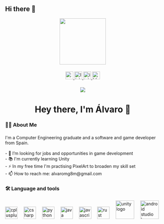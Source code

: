 ## Hi there 👋

<!--
**alvaro4MG/alvaro4MG** is a ✨ _special_ ✨ repository because its `README.md` (this file) appears on your GitHub profile.

Here are some ideas to get you started:

- 🔭 I’m currently working on ...
- 🌱 I’m currently learning ...
- 👯 I’m looking to collaborate on ...
- 🤔 I’m looking for help with ...
- 💬 Ask me about ...
- 📫 How to reach me: ...
- 😄 Pronouns: ...
- ⚡ Fun fact: ...


- 🔭 I’m currently working on my Computer Engineering degree at University of Alicante (Spain)
- 🌱 I’m currently learning Unity and Unreal Engine
- 🤔 I’m looking for help with game development
- 📫 How to reach me: alvaromg8m@gmail.com
- 😄 Pronouns: he/him
-->

<div align="center">
  <img height="150" src="https://media.giphy.com/media/M9gbBd9nbDrOTu1Mqx/giphy.gif"  />
</div>

###

<div align="center">
  <a href="https://alvaro4mg.vercel.app/" target="_blank">
    <img src="https://img.shields.io/static/v1?message=Portfolio&logo=&label=&color=e3b134&logoColor=white&labelColor=&style=for-the-badge" height="25" alt="portfolio logo" />
  </a>
  <a href="https://www.linkedin.com/in/%C3%A1lvaro-mart%C3%ADnez-garc%C3%ADa-739966380/" target="_blank">
    <img src="https://img.shields.io/static/v1?message=LinkedIn&logo=linkedin&label=&color=0077B5&logoColor=white&labelColor=&style=for-the-badge" height="25" alt="linkedin logo" />
  </a>
  <a href="https://alvaro4mg.itch.io/" target="_blank">
    <img src="https://img.shields.io/static/v1?message=Itch.io&logo=itchdotio&label=&color=e00c0c&logoColor=white&labelColor=&style=for-the-badge" height="25" alt="itchio logo" />
  </a>
  <a href="https://bsky.app/profile/pikalvaro.bsky.social" target="_blank">
    <img src="https://img.shields.io/static/v1?message=Bluesky&logo=bluesky&label=&color=0285ff&logoColor=white&labelColor=&style=for-the-badge" height="25" alt="bluesky logo" />
  </a>
</div>


###

<div align="center">
  <img src="https://visitor-badge.laobi.icu/badge?page_id=alvaro4mg.alvaro4mg&"  />
</div>

###

<h1 align="center">Hey there, I'm Álvaro 👋</h1>

###

<h3 align="left">👩‍💻  About Me</h3>

###

<p align="left">
  I'm a Computer Engineering graduate and a software and game developer from Spain.<br><br>
  - 🔭 I’m looking for jobs and opportunities in game development<br>
  - 📚 I'm currently learning Unity <br>
  - ⚡ In my free time I'm practising PixelArt to broaden my skill set<br>
  - 📫 How to reach me: alvaromg8m@gmail.com
</p>

###

<h3 align="left">🛠 Language and tools</h3>

###

<div align="left">
  <img src="https://cdn.jsdelivr.net/gh/devicons/devicon/icons/cplusplus/cplusplus-original.svg" height="40" alt="cplusplus logo"  />
  <img width="12" />
  <img src="https://cdn.jsdelivr.net/gh/devicons/devicon/icons/csharp/csharp-original.svg" height="40" alt="csharp logo"  />
  <img width="12" />
  <img src="https://cdn.jsdelivr.net/gh/devicons/devicon/icons/python/python-original-wordmark.svg" height="40" alt="python logo"  />
  <img width="12" />
  <img src="https://cdn.jsdelivr.net/gh/devicons/devicon/icons/java/java-original-wordmark.svg" height="40" alt="java logo"  />
  <img width="12" />
  <img src="https://cdn.jsdelivr.net/gh/devicons/devicon/icons/javascript/javascript-original.svg" height="40" alt="javascript logo"  />
  <img width="12" />
  <img src="https://cdn.jsdelivr.net/gh/devicons/devicon/icons/rust/rust-original.svg" height="40" alt="rust logo"  />
  <img width="12" />
  <img src="https://cdn.jsdelivr.net/gh/devicons/devicon/icons/unity/unity-original-wordmark.svg" height="60" alt="unity logo"  />
  <img width="12" />
  <img src="https://cdn.jsdelivr.net/gh/devicons/devicon/icons/androidstudio/androidstudio-original-wordmark.svg" height="60" alt="android studio logo"  />
  <img width="12" />
</div>

###
